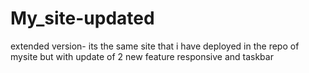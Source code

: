 # My_site-updated

extended version-
its the same site that i have deployed in the repo of mysite but with update of 2 new feature responsive and taskbar
